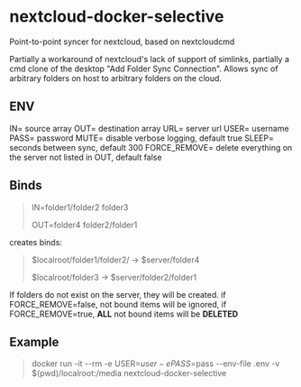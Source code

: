 # nextcloud-docker-selective

Point-to-point syncer for nextcloud, based on nextcloudcmd

Partially a workaround of nextcloud's lack of support of simlinks, partially a cmd clone of the desktop "Add Folder Sync Connection". Allows sync of arbitrary folders on host to arbitrary folders on the cloud.

## ENV

IN= source array
OUT= destination array
URL= server url
USER= username
PASS= password
MUTE= disable verbose logging, default true
SLEEP= seconds between sync, default 300
FORCE_REMOVE= delete everything on the server not listed in OUT, default false

## Binds

> IN=folder1/folder2 folder3
>
> OUT=folder4 folder2/folder1

creates binds:

> $localroot/folder1/folder2/ -> $server/folder4
>
> $localroot/folder3 -> $server/folder2/folder1

If folders do not exist on the server, they will be created.
if FORCE_REMOVE=false, not bound items will be ignored, if FORCE_REMOVE=true, **ALL** not bound items will be **DELETED**

## Example

> docker run -it --rm -e USER=$user -e PASS=$pass --env-file .env -v $(pwd)/localroot:/media nextcloud-docker-selective

